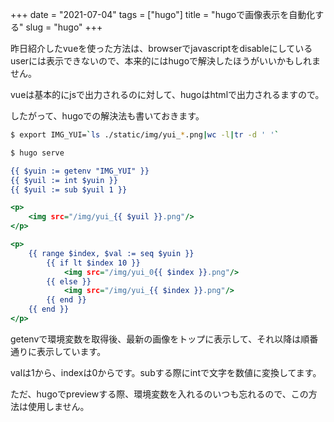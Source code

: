 +++
date = "2021-07-04"
tags = ["hugo"]
title = "hugoで画像表示を自動化する"
slug = "hugo"
+++

昨日紹介したvueを使った方法は、browserでjavascriptをdisableにしているuserには表示できないので、本来的にはhugoで解決したほうがいいかもしれません。

vueは基本的にjsで出力されるのに対して、hugoはhtmlで出力されるますので。

したがって、hugoでの解決法も書いておきます。

```sh
$ export IMG_YUI=`ls ./static/img/yui_*.png|wc -l|tr -d ' '`

$ hugo serve
```

```html:layout/img/single.html
{{ $yuin := getenv "IMG_YUI" }}
{{ $yuil := int $yuin }} 
{{ $yuil := sub $yuil 1 }}

<p>
	<img src="/img/yui_{{ $yuil }}.png"/>
</p>

<p>
	{{ range $index, $val := seq $yuin }}
		{{ if lt $index 10 }}
			<img src="/img/yui_0{{ $index }}.png"/>
		{{ else }}
			<img src="/img/yui_{{ $index }}.png"/>
		{{ end }}
	{{ end }}
</p>
```

getenvで環境変数を取得後、最新の画像をトップに表示して、それ以降は順番通りに表示しています。

valは1から、indexは0からです。subする際にintで文字を数値に変換してます。

ただ、hugoでpreviewする際、環境変数を入れるのいつも忘れるので、この方法は使用しません。

